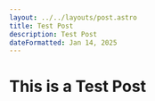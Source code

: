 ```yaml
---
layout: ../../layouts/post.astro
title: Test Post
description: Test Post
dateFormatted: Jan 14, 2025
---
```


# This is a Test Post
